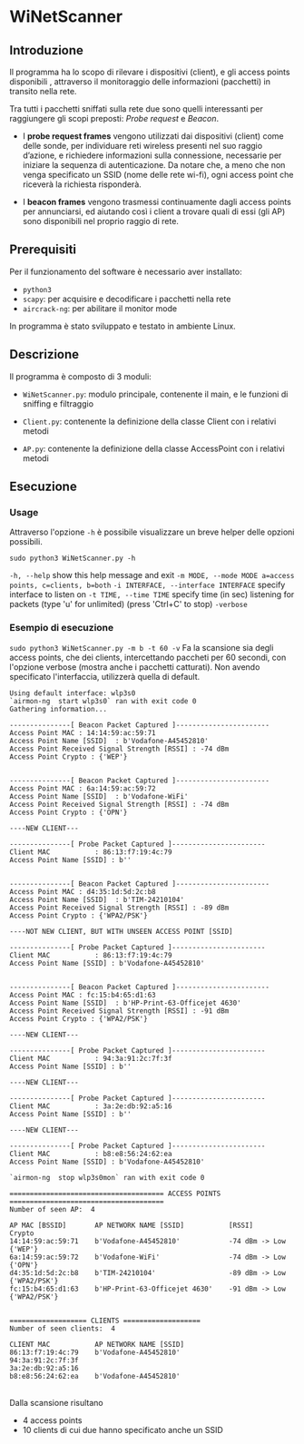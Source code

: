 ﻿# WiNetScanner
## Introduzione

Il programma ha lo scopo di rilevare i dispositivi (client), e gli access points disponibili , attraverso il monitoraggio delle informazioni (pacchetti) in transito nella rete.

Tra tutti i pacchetti sniffati sulla rete due sono quelli interessanti per raggiungere gli scopi preposti: *Probe request* e *Beacon*. 

- I **probe request frames** vengono utilizzati dai dispositivi (client) come delle sonde, per individuare reti wireless presenti nel suo raggio d’azione, e richiedere informazioni sulla connessione, necessarie per iniziare la sequenza di autenticazione.
Da notare che, a meno che non venga specificato un SSID (nome delle rete wi-fi), ogni access point che riceverà la richiesta risponderà.

- I **beacon frames** vengono trasmessi continuamente dagli access points per annunciarsi, ed aiutando così i client a trovare quali di essi (gli AP) sono disponibili nel proprio raggio di rete.

## Prerequisiti

Per il funzionamento del software è necessario aver installato:
- ```python3```
- ```scapy```: per acquisire e decodificare i pacchetti nella rete
- ```aircrack-ng```: per abilitare il monitor mode

In programma è stato sviluppato e testato in ambiente Linux.

## Descrizione

Il programma è composto di 3 moduli:

- ```WiNetScanner.py```: modulo principale, contenente il main, e le funzioni di sniffing e filtraggio

- ```Client.py```: contenente la definizione della classe Client con i relativi metodi

- ```AP.py```: contenente la definizione della classe AccessPoint con i  relativi metodi

## Esecuzione

### Usage
Attraverso l'opzione ```-h``` è possibile visualizzare un breve helper delle opzioni possibili.

 ```sudo python3 WiNetScanner.py -h```
 
```-h, --help``` show this help message and exit
```-m MODE, --mode MODE a=access points, c=clients, b=both```
```-i INTERFACE, --interface INTERFACE``` specify interface to listen on
```-t TIME, --time TIME``` specify time (in sec) listening for packets (type 'u' for unlimited) (press 'Ctrl+C' to stop)
```-verbose```


### Esempio di esecuzione
```sudo python3 WiNetScanner.py -m b -t 60 -v``` 
Fa la scansione sia degli access points, che dei clients, intercettando paccheti per 60 secondi, con l'opzione verbose (mostra anche i pacchetti catturati).
Non avendo specificato l'interfaccia, utilizzerà quella di default.

    Using default interface: wlp3s0
    `airmon-ng  start wlp3s0` ran with exit code 0
    Gathering information...

    ---------------[ Beacon Packet Captured ]-----------------------
    Access Point MAC : 14:14:59:ac:59:71  
    Access Point Name [SSID]  : b'Vodafone-A45452810'
    Access Point Received Signal Strength [RSSI] : -74 dBm
    Access Point Crypto : {'WEP'}


    ---------------[ Beacon Packet Captured ]-----------------------
    Access Point MAC : 6a:14:59:ac:59:72  
    Access Point Name [SSID]  : b'Vodafone-WiFi'
    Access Point Received Signal Strength [RSSI] : -74 dBm
    Access Point Crypto : {'OPN'}

    ----NEW CLIENT---

    ---------------[ Probe Packet Captured ]-----------------------
    Client MAC           : 86:13:f7:19:4c:79   
    Access Point Name [SSID] : b''


    ---------------[ Beacon Packet Captured ]-----------------------
    Access Point MAC : d4:35:1d:5d:2c:b8  
    Access Point Name [SSID]  : b'TIM-24210104'
    Access Point Received Signal Strength [RSSI] : -89 dBm
    Access Point Crypto : {'WPA2/PSK'}

    ----NOT NEW CLIENT, BUT WITH UNSEEN ACCESS POINT [SSID]

    ---------------[ Probe Packet Captured ]-----------------------
    Client MAC           : 86:13:f7:19:4c:79   
    Access Point Name [SSID] : b'Vodafone-A45452810'


    ---------------[ Beacon Packet Captured ]-----------------------
    Access Point MAC : fc:15:b4:65:d1:63  
    Access Point Name [SSID]  : b'HP-Print-63-Officejet 4630'
    Access Point Received Signal Strength [RSSI] : -91 dBm
    Access Point Crypto : {'WPA2/PSK'}

    ----NEW CLIENT---

    ---------------[ Probe Packet Captured ]-----------------------
    Client MAC           : 94:3a:91:2c:7f:3f   
    Access Point Name [SSID] : b''

    ----NEW CLIENT---

    ---------------[ Probe Packet Captured ]-----------------------
    Client MAC           : 3a:2e:db:92:a5:16   
    Access Point Name [SSID] : b''

    ----NEW CLIENT---

    ---------------[ Probe Packet Captured ]-----------------------
    Client MAC           : b8:e8:56:24:62:ea   
    Access Point Name [SSID] : b'Vodafone-A45452810'

    `airmon-ng  stop wlp3s0mon` ran with exit code 0

    ====================================== ACCESS POINTS ======================================
    Number of seen AP:  4

    AP MAC [BSSID]       AP NETWORK NAME [SSID]           [RSSI]                Crypto
    14:14:59:ac:59:71    b'Vodafone-A45452810'            -74 dBm -> Low        {'WEP'}
    6a:14:59:ac:59:72    b'Vodafone-WiFi'                 -74 dBm -> Low        {'OPN'}
    d4:35:1d:5d:2c:b8    b'TIM-24210104'                  -89 dBm -> Low        {'WPA2/PSK'}
    fc:15:b4:65:d1:63    b'HP-Print-63-Officejet 4630'    -91 dBm -> Low        {'WPA2/PSK'}


    =================== CLIENTS ===================
    Number of seen clients:  4

    CLIENT MAC           AP NETWORK NAME [SSID]
    86:13:f7:19:4c:79    b'Vodafone-A45452810'
    94:3a:91:2c:7f:3f
    3a:2e:db:92:a5:16
    b8:e8:56:24:62:ea    b'Vodafone-A45452810'

\
Dalla scansione risultano 
- 4 access points
- 10 clients di cui due hanno specificato anche un SSID

